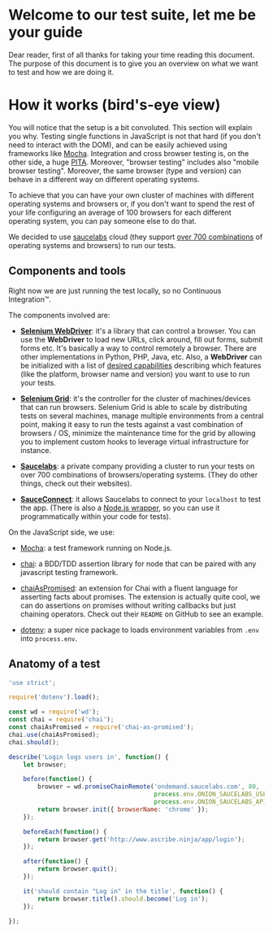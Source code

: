 # Welcome to our test suite, let me be your guide

Dear reader, first of all thanks for taking your time reading this document.
The purpose of this document is to give you an overview on what we want to test
and how we are doing it.


# How it works (bird's-eye view)

You will notice that the setup is a bit convoluted. This section will explain
you why.  Testing single functions in JavaScript is not that hard (if you don't
need to interact with the DOM), and can be easily achieved using frameworks
like [Mocha](https://mochajs.org/). Integration and cross browser testing is,
on the other side, a huge [PITA](https://saucelabs.com/selenium/selenium-grid).
Moreover, "browser testing" includes also "mobile browser testing". Moreover,
the same browser (type and version) can behave in a different way on different
operating systems.

To achieve that you can have your own cluster of machines with different
operating systems and browsers or, if you don't want to spend the rest of your
life configuring an average of 100 browsers for each different operating
system, you can pay someone else to do that.

We decided to use [saucelabs](https://saucelabs.com/) cloud (they support [over
700 combinations](https://saucelabs.com/platforms/) of operating systems and
browsers) to run our tests.


## Components and tools

Right now we are just running the test locally, so no Continuous Integration™.

The components involved are:
 - **[Selenium WebDriver](https://www.npmjs.com/package/wd)**: it's a library
   that can control a browser.  You can use the **WebDriver** to load new URLs,
   click around, fill out forms, submit forms etc.  It's basically a way to
   control remotely a browser. There are other implementations in Python, PHP,
   Java, etc. Also, a **WebDriver** can be initialized with a list of [desired
   capabilities](https://code.google.com/p/selenium/wiki/DesiredCapabilities)
   describing which features (like the platform, browser name and version) you
   want to use to run your tests.

 - **[Selenium Grid](https://github.com/SeleniumHQ/selenium/wiki/Grid2)**: it's
   the controller for the cluster of machines/devices that can run browsers.
   Selenium Grid is able to scale by distributing tests on several machines,
   manage multiple environments from a central point, making it easy to run the
   tests against a vast combination of browsers / OS, minimize the maintenance
   time for the grid by allowing you to implement custom hooks to leverage
   virtual infrastructure for instance.

 - **[Saucelabs](https://saucelabs.com/)**: a private company providing a
   cluster to run your tests on over 700 combinations of browsers/operating
   systems. (They do other things, check out their websites).

 - **[SauceConnect](https://wiki.saucelabs.com/display/DOCS/Setting+Up+Sauce+Connect)**:
   it allows Saucelabs to connect to your `localhost` to test the app.  (There
   is also a [Node.js wrapper](https://www.npmjs.com/package/sauce-connect), so
   you can use it programmatically within your code for tests).


On the JavaScript side, we use:
 - [Mocha](https://mochajs.org/): a test framework running on Node.js.

 - [chai](http://chaijs.com/): a BDD/TDD assertion library for node that can be
   paired with any javascript testing framework.

 - [chaiAsPromised](https://github.com/domenic/chai-as-promised/): an extension
   for Chai with a fluent language for asserting facts about promises. The
   extension is actually quite cool, we can do assertions on promises without
   writing callbacks but just chaining operators. Check out their `README` on
   GitHub to see an example.

 - [dotenv](https://github.com/motdotla/dotenv): a super nice package to loads
   environment variables from `.env` into `process.env`.


## Anatomy of a test

```javascript
'use strict';

require('dotenv').load();

const wd = require('wd');
const chai = require('chai');
const chaiAsPromised = require('chai-as-promised');
chai.use(chaiAsPromised);
chai.should();
```


```javascript
describe('Login logs users in', function() {
    let browser;

    before(function() {
        browser = wd.promiseChainRemote('ondemand.saucelabs.com', 80,
                                        process.env.ONION_SAUCELABS_USER,
                                        process.env.ONION_SAUCELABS_APIKEY,
        return browser.init({ browserName: 'chrome' });
    });

    beforeEach(function() {
        return browser.get('http://www.ascribe.ninja/app/login');
    });

    after(function() {
        return browser.quit();
    });

    it('should contain "Log in" in the title', function() {
        return browser.title().should.become('Log in');
    });

});
```
